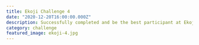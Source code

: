 ```yaml
---
title: Ekoji Challenge 4
date: "2020-12-20T16:00:00.000Z"
description: Successfully completed and be the best participant at Ekoji Challenge 4
category: challenge
featured_image: ekoji-4.jpg
---
```

